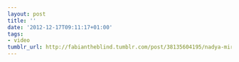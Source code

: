 ```yaml
---
layout: post
title: ''
date: '2012-12-17T09:11:17+01:00'
tags:
- video
tumblr_url: http://fabiantheblind.tumblr.com/post/38135604195/nadya-mira-saz-exercise-animal-walk-cycle
---
```

